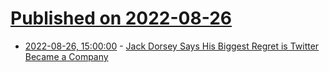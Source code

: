 # [Published on 2022-08-26](index.md)

* [2022-08-26, 15:00:00](https://tech.slashdot.org/story/22/08/26/0958204/jack-dorsey-says-his-biggest-regret-is-twitter-became-a-company?utm_source=rss1.0mainlinkanon&utm_medium=feed) - [Jack Dorsey Says His Biggest Regret is Twitter Became a Company](https://tech.slashdot.org/story/22/08/26/0958204/jack-dorsey-says-his-biggest-regret-is-twitter-became-a-company?utm_source=rss1.0mainlinkanon&utm_medium=feed)
